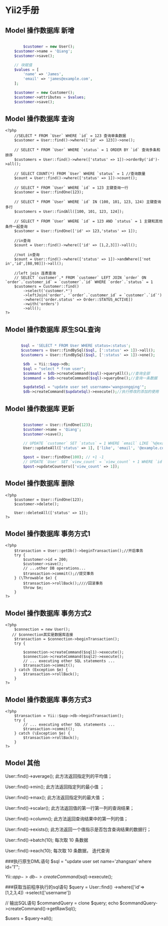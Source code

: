 # Yii2手册
## Model 操作数据库 新增
```php

		$customer = new User();
	$customer->name = 'Qiang';
	$customer->save();

	// 块赋值
	$values = [
		'name' => 'James',
		'email' => 'james@example.com',
	];

	$customer = new Customer();
	$customer->attributes = $values;
	$customer->save();
```
## Model 操作数据库 查询
    <?php
        //SELECT * FROM `User` WHERE `id` = 123 查询单条数据
		$customer = User::find()->where(['id' => 123])->one();

		// SELECT * FROM `User` WHERE `status` = 1 ORDER BY `id` 查询多条和排序
		$customers = User::find()->where(['status' => 1])->orderBy('id')->all();

		// SELECT COUNT(*) FROM `User` WHERE `status` = 1 //查询数量
		$count = User::find()->where(['status' => 1])->count();
		
		// SELECT * FROM `User` WHERE `id` = 123 主键查询一行
		$customer = User::findOne(123);

		// SELECT * FROM `User` WHERE `id` IN (100, 101, 123, 124) 主键查询多行
		$customers = User::findAll([100, 101, 123, 124]);

		// SELECT * FROM `User` WHERE `id` = 123 AND `status` = 1 主键和其他条件一起查询
		$customer = User::findOne(['id' => 123,'status' => 1]);
		
		//in查询
		$count = User::find()->where(['id' => [1,2,3]])->all();

		//not in查询
		$count = User::find()->where(['status' => 1])->andWhere(['not in','id',[88,98]])->all();

		//left join 连表查询
		// SELECT `customer`.* FROM `customer` LEFT JOIN `order` ON `order`.`customer_id` = `customer`.`id` WHERE `order`.`status` = 1
		$customers = Customer::find()
    		->select('customer.*')
    		->leftJoin('order', '`order`.`customer_id` = `customer`.`id`')
   			->where(['order.status' => Order::STATUS_ACTIVE])
    		->with('orders')
    		->all();
    ?>
## Model 操作数据库 原生SQL查询
```php

       $sql = 'SELECT * FROM User WHERE status=:status';
	   $customers = User::findBySql($sql, [':status' => 1])->all();
	   $customers = User::findBySql($sql, [':status' => 1])->one();

		$db  = Yii::$app->db;
		$sql = "select * from user";
		$command = $db->createCommand($sql)->queryAll();//查询全部
		$command = $db->createCommand($sql)->queryOne();//查询一条数据

		$updateSql = "update user set username='wangsongqing'";
		$db->createCommand($updateSql)->execute();//执行修改的添加的使用
```
## Model 操作数据库 更新
```php

        $customer = User::findOne(123);
		$customer->name = 'Qiang';
		$customer->save();
		
		// UPDATE `customer` SET `status` = 1 WHERE `email` LIKE `%@example.com%`
		User::updateAll(['status' => 1], ['like', 'email', '@example.com']);		

		$post = User::findOne(100); // +1 -1
		// UPDATE `User` SET `view_count` = `view_count` + 1 WHERE `id` = 100
		$post->updateCounters(['view_count' => 1]);
```
## Model 操作数据库 删除
	<?php
        $customer = User::findOne(123);
		$customer->delete();

		User::deleteAll(['status' => 1]);
    ?>
## Model 操作数据库 事务方式1
	<?php
        $transaction = User::getDb()->beginTransaction();//开启事务
		try {
		    $customer->id = 200;
		    $customer->save();
		    // ...other DB operations...
		    $transaction->commit();//提交事务
		} (\Throwable $e) {
		    $transaction->rollBack();////回滚事务
		    throw $e;
		}
    ?>
## Model 操作数据库 事务方式2
	<?php
		$connection = new User();
       // $connection其实是数据库连接
		$transaction = $connection->beginTransaction();
		try {
			
		    $connection->createCommand($sql1)->execute();
		    $connection->createCommand($sql2)->execute();
		    // ... executing other SQL statements ...
		    $transaction->commit();
		} catch (Exception $e) {
		    $transaction->rollBack();
		}
    ?>
## Model 操作数据库 事务方式3
	<?php
		$transaction = Yii::$app->db->beginTransaction();
		try {
		    // ... executing other SQL statements ...
		    $transaction->commit();
		} catch (\Exception $e) {
		    $transaction->rollBack();
		}
    ?>
## Model 其他

User::find()->average();    此方法返回指定列的平均值；

User::find()->min();    此方法返回指定列的最小值 ；

User::find()->max();    此方法返回指定列的最大值 ；

User::find()->scalar();    此方法返回值的第一行第一列的查询结果；

User::find()->column();    此方法返回查询结果中的第一列的值；

User::find()->exists();    此方法返回一个值指示是否包含查询结果的数据行；

User::find()->batch(10);  每次取 10 条数据 

User::find()->each(10);  每次取 10 条数据， 迭代查询

###执行原生DML语句
$sql = "update user set name='zhangsan' where id='1'";

Yii::$app->db->createCommand($sql)->execute();

###获取当前程序执行的sql语句
$query = User::find() ->where(['id'=>[1,2,3,4]) ->select(['username'])

// 输出SQL语句
$commandQuery = clone $query;
echo $commandQuery->createCommand()->getRawSql();

$users = $query->all();
